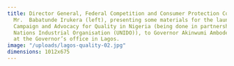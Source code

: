 ```yaml
---
title: Director General, Federal Competition and Consumer Protection Commission (FCCPC),
  Mr.  Babatunde Irukera (left), presenting some materials for the launch of the National
  Campaign and Advocacy for Quality in Nigeria (being done in partnership with United
  Nations Industrial Organisation (UNIDO)), to Governor Akinwumi Ambode of Lagos State,
  at the Governor’s office in Lagos.
image: "/uploads/lagos-quality-02.jpg"
dimensions: 1012x675
---
```


